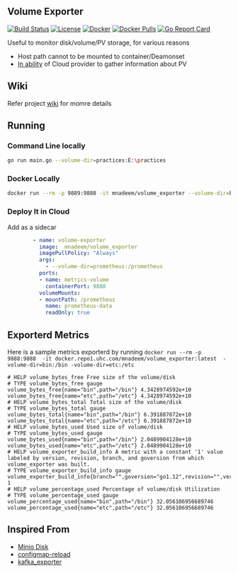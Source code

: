 ## Volume Exporter

[![Build Status](https://travis-ci.com/mnadeem/volume_exporter.svg?branch=master)](https://travis-ci.com/mnadeem/volume_exporter)
[![License](https://img.shields.io/badge/License-Apache%202.0-blue.svg)](https://opensource.org/licenses/Apache-2.0)
[![Docker](https://img.shields.io/badge/docker-master-brightgreen.svg)](https://hub.docker.com/repository/docker/mnadeem/volume_exporter) 
[![Docker Pulls](https://img.shields.io/docker/pulls/mnadeem/volume_exporter.svg)](https://hub.docker.com/r/mnadeem/volume_exporter)
[![Go Report Card](https://goreportcard.com/badge/github.com/mnadeem/volume_exporter)](https://goreportcard.com/report/github.com/mnadeem/volume_exporter)


Useful to monitor disk/volume/PV storage, for various reasons

* Host path cannot to be mounted to container/Deamonset
* [In ability](https://bugzilla.redhat.com/show_bug.cgi?id=1373288) of Cloud provider to gather information about PV

## Wiki

Refer project [wiki](https://github.com/mnadeem/volume_exporter/wiki) for momre details

## Running

### Command Line locally

```bash 
go run main.go --volume-dir=practices:E:\practices
```
### Docker Locally

```bash 
docker run --rm -p 9889:9888 -it mnadeem/volume_exporter --volume-dir=bin:/bin
```
### Deploy It in Cloud
Add as a sidecar

```yaml 
        - name: volume-exporter
          image:  mnadeem/volume_exporter
          imagePullPolicy: "Always"
          args:
            - --volume-dir=prometheus:/prometheus
          ports:
          - name: metrics-volume
            containerPort: 9888
          volumeMounts:
          - mountPath: /prometheus
            name: prometheus-data
            readOnly: true
```

## Exporterd Metrics

Here is a sample metrics exporterd by running  `docker run --rm -p 9888:9888  -it docker.repo1.uhc.com/mnadeem/volume_exporter:latest  -volume-dir=bin:/bin -volume-dir=etc:/etc`


```
# HELP volume_bytes_free Free size of the volume/disk
# TYPE volume_bytes_free gauge
volume_bytes_free{name="bin",path="/bin"} 4.3428974592e+10
volume_bytes_free{name="etc",path="/etc"} 4.3428974592e+10
# HELP volume_bytes_total Total size of the volume/disk
# TYPE volume_bytes_total gauge
volume_bytes_total{name="bin",path="/bin"} 6.391887872e+10
volume_bytes_total{name="etc",path="/etc"} 6.391887872e+10
# HELP volume_bytes_used Used size of volume/disk
# TYPE volume_bytes_used gauge
volume_bytes_used{name="bin",path="/bin"} 2.0489904128e+10
volume_bytes_used{name="etc",path="/etc"} 2.0489904128e+10
# HELP volume_exporter_build_info A metric with a constant '1' value labeled by version, revision, branch, and goversion from which volume_exporter was built.
# TYPE volume_exporter_build_info gauge
volume_exporter_build_info{branch="",goversion="go1.12",revision="",version=""} 1
# HELP volume_percentage_used Percentage of volume/disk Utilization
# TYPE volume_percentage_used gauge
volume_percentage_used{name="bin",path="/bin"} 32.056106956689746
volume_percentage_used{name="etc",path="/etc"} 32.056106956689746
```

## Inspired From

* [Minio Disk](https://github.com/minio/minio/blob/master/pkg/disk/disk.go)
* [configmap-reload](https://github.com/jimmidyson/configmap-reload)
* [kafka_exporter](https://github.com/danielqsj/kafka_exporter)